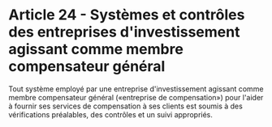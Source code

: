 # Article 24 - Systèmes et contrôles des entreprises d'investissement agissant comme membre compensateur général


Tout système employé par une entreprise d'investissement agissant comme membre compensateur général («entreprise de compensation») pour l'aider à fournir ses services de compensation à ses clients est soumis à des vérifications préalables, des contrôles et un suivi appropriés.

